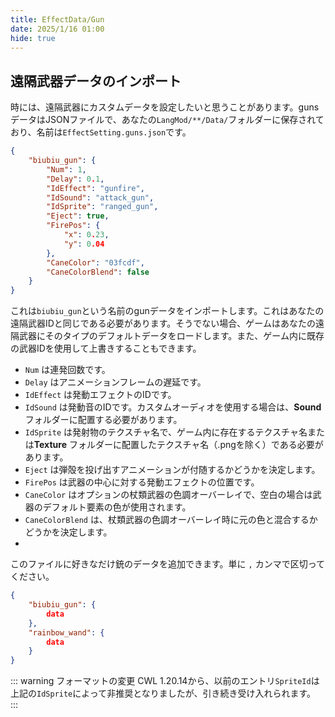 ```yaml
---
title: EffectData/Gun
date: 2025/1/16 01:00
hide: true
---
```


## 遠隔武器データのインポート

時には、遠隔武器にカスタムデータを設定したいと思うことがあります。gunsデータはJSONファイルで、あなたの`LangMod/**/Data/`フォルダーに保存されており、名前は`EffectSetting.guns.json`です。
```json
{
    "biubiu_gun": {
        "Num": 1,
        "Delay": 0.1,
        "IdEffect": "gunfire",
        "IdSound": "attack_gun",
        "IdSprite": "ranged_gun",
        "Eject": true,
        "FirePos": {
            "x": 0.23,
            "y": 0.04
        },
        "CaneColor": "03fcdf",
        "CaneColorBlend": false
    }
}
```

これは`biubiu_gun`という名前のgunデータをインポートします。これはあなたの遠隔武器IDと同じである必要があります。そうでない場合、ゲームはあなたの遠隔武器にそのタイプのデフォルトデータをロードします。また、ゲーム内に既存の武器IDを使用して上書きすることもできます。

+ `Num` は連発回数です。  
+ `Delay` はアニメーションフレームの遅延です。  
+ `IdEffect` は発動エフェクトのIDです。  
+ `IdSound` は発動音のIDです。カスタムオーディオを使用する場合は、**Sound** フォルダーに配置する必要があります。  
+ `IdSprite` は発射物のテクスチャ名で、ゲーム内に存在するテクスチャ名または**Texture** フォルダーに配置したテクスチャ名（.pngを除く）である必要があります。  
+ `Eject` は弾殻を投げ出すアニメーションが付随するかどうかを決定します。  
+ `FirePos` は武器の中心に対する発動エフェクトの位置です。  
+ `CaneColor` はオプションの杖類武器の色調オーバーレイで、空白の場合は武器のデフォルト要素の色が使用されます。
+ `CaneColorBlend` は、杖類武器の色調オーバーレイ時に元の色と混合するかどうかを決定します。
+ 
このファイルに好きなだけ銃のデータを追加できます。単に `,` カンマで区切ってください。
```json
{
    "biubiu_gun": { 
        data 
    },
    "rainbow_wand": {
        data
    }
}
```

::: warning フォーマットの変更
CWL 1.20.14から、以前のエントリ`SpriteId`は上記の`IdSprite`によって非推奨となりましたが、引き続き受け入れられます。  
:::
